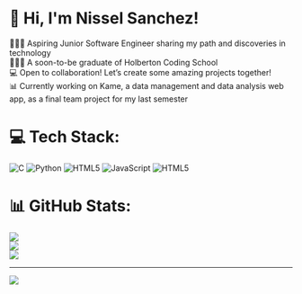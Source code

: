 <!-- Level 3: Add custom code -->

# 💫 Hi, I'm Nissel Sanchez!

👩🏻‍💻 Aspiring Junior Software Engineer sharing my path and discoveries in technology<br/>
👩🏻‍🎓 A soon-to-be graduate of Holberton Coding School<br/>
💻 Open to collaboration! Let’s create some amazing projects together!<br/>
📊 Currently working on Kame, a data management and data analysis web app, as a final team project for my last semester<br/>

# 💻 Tech Stack:
![C](https://img.shields.io/badge/c-%2300599C.svg?style=for-the-badge&logo=c&logoColor=white)
![Python](https://img.shields.io/badge/python-3670A0?style=for-the-badge&logo=python&logoColor=ffdd54) ![HTML5](https://img.shields.io/badge/css3-%231572B6.svg?style=for-the-badge&logo=css3&logoColor=white)
![JavaScript](https://img.shields.io/badge/javascript-%23323330.svg?style=for-the-badge&logo=javascript&logoColor=%23F7DF1E)
![HTML5](https://img.shields.io/badge/html5-%23E34F26.svg?style=for-the-badge&logo=html5&logoColor=white)
# 📊 GitHub Stats:
![](https://github-readme-stats.vercel.app/api?username=niniisg&theme=tokyonight&hide_border=true&include_all_commits=true&count_private=false)<br/>
![](https://github-readme-streak-stats.herokuapp.com/?user=niniisg&theme=tokyonight&hide_border=true)<br/>
![](https://github-readme-stats.vercel.app/api/top-langs/?username=niniisg&theme=tokyonight&hide_border=true&include_all_commits=true&count_private=false&layout=compact)

---
[![](https://visitcount.itsvg.in/api?id=niniisg&icon=0&color=0)](https://visitcount.itsvg.in)

<!-- Proudly created with GPRM ( https://gprm.itsvg.in ) -->
